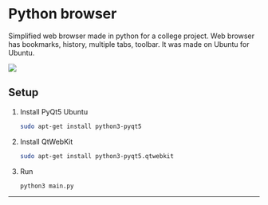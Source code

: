 # Python browser
Simplified web browser made in python for a college project.
Web browser has bookmarks, history, multiple tabs, toolbar.
It was made on Ubuntu for Ubuntu.

![](screenshot.png)

## Setup

1. Install PyQt5
    Ubuntu
    ```sh
    sudo apt-get install python3-pyqt5	

    ```

2. Install QtWebKit

    ```sh
    sudo apt-get install python3-pyqt5.qtwebkit
    ```
3. Run
    ```sh
    python3 main.py 
    ```
***
